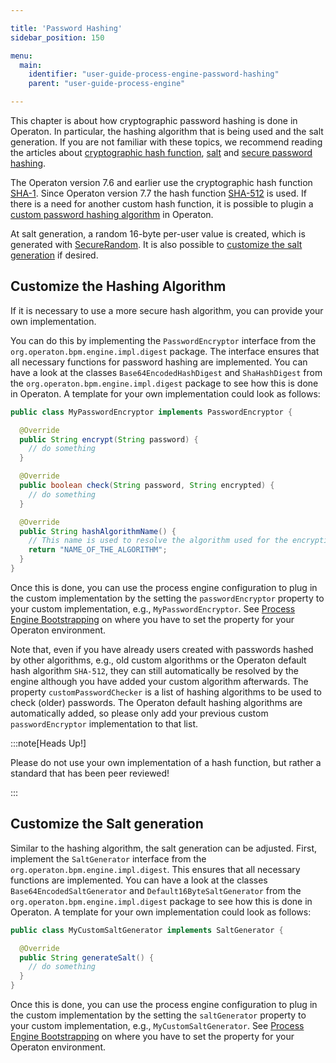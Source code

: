 ```yaml
---

title: 'Password Hashing'
sidebar_position: 150

menu:
  main:
    identifier: "user-guide-process-engine-password-hashing"
    parent: "user-guide-process-engine"

---
```


This chapter is about how cryptographic password hashing is done in Operaton. In particular, the hashing algorithm that is being used and the salt generation. If you are not familiar with these topics, we recommend reading the articles about [cryptographic hash function](https://en.wikipedia.org/wiki/Cryptographic_hash_function), [salt](https://en.wikipedia.org/wiki/Salt_(cryptography)) and [secure password hashing](https://crackstation.net/hashing-security.htm).

The Operaton version 7.6 and earlier use the cryptographic hash function [SHA-1](https://en.wikipedia.org/wiki/SHA-1). Since Operaton version 7.7 the hash function [SHA-512](https://en.wikipedia.org/wiki/SHA-2) is used. If there is a need for another custom hash function, it is possible to plugin a [custom password hashing algorithm](#customize-the-hashing-algorithm) in Operaton.

At salt generation, a random 16-byte per-user value is created, which is generated with [SecureRandom](http://docs.oracle.com/javase/6/docs/api/java/security/SecureRandom.html). It is also possible to [customize the salt generation](#customize-the-salt-generation) if desired.

## Customize the Hashing Algorithm

If it is necessary to use a more secure hash algorithm, you can provide your own implementation.

You can do this by implementing the `PasswordEncryptor` interface from the `org.operaton.bpm.engine.impl.digest` package. The interface ensures that all necessary functions for password hashing are implemented. You can have a look at the classes `Base64EncodedHashDigest` and `ShaHashDigest` from the `org.operaton.bpm.engine.impl.digest` package to see how this is done in Operaton. A template for your own implementation could look as follows:


```java
public class MyPasswordEncryptor implements PasswordEncryptor {

  @Override
  public String encrypt(String password) {
    // do something
  }

  @Override
  public boolean check(String password, String encrypted) {
    // do something
  }

  @Override
  public String hashAlgorithmName() {
	// This name is used to resolve the algorithm used for the encryption of a password.
	return "NAME_OF_THE_ALGORITHM";
  }
}
```

Once this is done, you can use the process engine configuration to plug in the custom implementation by the setting the `passwordEncryptor` property to your custom implementation, e.g., `MyPasswordEncryptor`. See [Process Engine Bootstrapping](../process-engine-bootstrapping) on where you have to set the property for your Operaton environment.

Note that, even if you have already users created with passwords hashed by other algorithms, e.g., old custom algorithms or the Operaton default hash algorithm `SHA-512`, they can still automatically be resolved by the engine although you have added your custom algorithm afterwards. The property `customPasswordChecker` is a list of hashing algorithms to be used to check (older) passwords. The Operaton default hashing algorithms are automatically added, so please only add your previous custom `passwordEncryptor` implementation to that list.

:::note[Heads Up!]

Please do not use your own implementation of a hash function, but rather a standard that has been peer reviewed!

:::


## Customize the Salt generation

Similar to the hashing algorithm, the salt generation can be adjusted. First, implement the `SaltGenerator` interface from the `org.operaton.bpm.engine.impl.digest`. This ensures that all necessary functions are implemented. You can have a look at the classes `Base64EncodedSaltGenerator` and `Default16ByteSaltGenerator` from the `org.operaton.bpm.engine.impl.digest` package to see how this is done in Operaton. A template for your own implementation could look as follows:

```java
public class MyCustomSaltGenerator implements SaltGenerator {

  @Override
  public String generateSalt() {
    // do something
  }
}
```

Once this is done, you can use the process engine configuration to plug in the custom implementation by the setting the `saltGenerator` property to your custom implementation, e.g., `MyCustomSaltGenerator`. See [Process Engine Bootstrapping](../process-engine-bootstrapping) on where you have to set the property for your Operaton environment.
